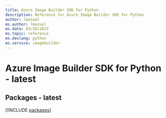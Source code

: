 ```yaml
---
title: Azure Image Builder SDK for Python
description: Reference for Azure Image Builder SDK for Python
author: lmazuel
ms.author: lmazuel
ms.data: 03/20/2023
ms.topic: reference
ms.devlang: python
ms.service: imagebuilder
---
```

# Azure Image Builder SDK for Python - latest
## Packages - latest
[!INCLUDE [packages](image-builder-index.md)]